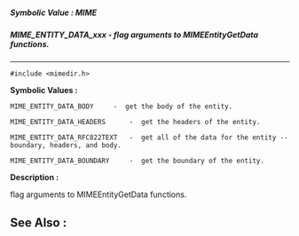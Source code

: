 ##### Symbolic Value : MIME
##### MIME_ENTITY_DATA_xxx - flag arguments to MIMEEntityGetData functions.
---
```
#include <mimedir.h>
```

**Symbolic Values :**

	MIME_ENTITY_DATA_BODY	  -  get the body of the entity.

	MIME_ENTITY_DATA_HEADERS	  -  get the headers of the entity.

	MIME_ENTITY_DATA_RFC822TEXT	  -  get all of the data for the entity -- boundary, headers, and body.

	MIME_ENTITY_DATA_BOUNDARY	  -  get the boundary of the entity.


**Description :**

flag arguments to MIMEEntityGetData functions.


**See Also :**
---

